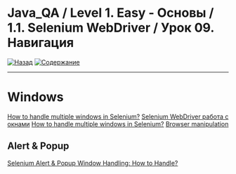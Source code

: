 # Java_QA / Level 1. Easy - Основы / 1.1. Selenium WebDriver / Урок 09. Навигация

[![Назад](https://img.shields.io/badge/-%D0%9D%D0%B0%D0%B7%D0%B0%D0%B4-brightgreen)](3.%20Задание.md)
[![Содержание](https://img.shields.io/badge/-%D0%A1%D0%BE%D0%B4%D0%B5%D1%80%D0%B6%D0%B0%D0%BD%D0%B8%D0%B5-purple)](README.md)

***

# Windows

[How to handle multiple windows in Selenium?](https://www.toolsqa.com/selenium-webdriver/window-handle-in-selenium/)
[Selenium WebDriver работа с окнами](http://internetka.in.ua/selenium-webdriver-window/)
[How to handle multiple windows in Selenium?](https://www.browserstack.com/guide/handle-multiple-windows-in-selenium)
[Browser manipulation](https://www.selenium.dev/documentation/en/webdriver/browser_manipulation/)

## Alert & Popup

[Selenium Alert & Popup Window Handling: How to Handle?](https://www.guru99.com/alert-popup-handling-selenium.html)